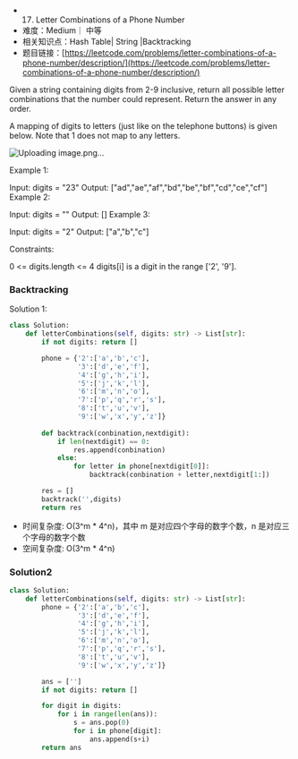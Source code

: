 * 17. Letter Combinations of a Phone Number
* 难度：Medium｜ 中等
* 相关知识点：Hash Table| String |Backtracking
* 题目链接：[https://leetcode.com/problems/letter-combinations-of-a-phone-number/description/](https://leetcode.com/problems/letter-combinations-of-a-phone-number/description/)


Given a string containing digits from 2-9 inclusive, return all possible letter combinations that the number could represent. Return the answer in any order.

A mapping of digits to letters (just like on the telephone buttons) is given below. Note that 1 does not map to any letters.

![Uploading image.png…]()

 

Example 1:

Input: digits = "23"
Output: ["ad","ae","af","bd","be","bf","cd","ce","cf"]
Example 2:

Input: digits = ""
Output: []
Example 3:

Input: digits = "2"
Output: ["a","b","c"]
 

Constraints:

0 <= digits.length <= 4
digits[i] is a digit in the range ['2', '9'].

### Backtracking
Solution 1:
```python
class Solution:
    def letterCombinations(self, digits: str) -> List[str]:
        if not digits: return []

        phone = {'2':['a','b','c'],
                 '3':['d','e','f'],
                 '4':['g','h','i'],
                 '5':['j','k','l'],
                 '6':['m','n','o'],
                 '7':['p','q','r','s'],
                 '8':['t','u','v'],
                 '9':['w','x','y','z']}
                
        def backtrack(conbination,nextdigit):
            if len(nextdigit) == 0:
                res.append(conbination)
            else:
                for letter in phone[nextdigit[0]]:
                    backtrack(conbination + letter,nextdigit[1:])

        res = []
        backtrack('',digits)
        return res

```
* 时间复杂度: O(3^m * 4^n)，其中 m 是对应四个字母的数字个数，n 是对应三个字母的数字个数
* 空间复杂度: O(3^m * 4^n)
  
### Solution2
```python
class Solution:
    def letterCombinations(self, digits: str) -> List[str]:
        phone = {'2':['a','b','c'],
                 '3':['d','e','f'],
                 '4':['g','h','i'],
                 '5':['j','k','l'],
                 '6':['m','n','o'],
                 '7':['p','q','r','s'],
                 '8':['t','u','v'],
                 '9':['w','x','y','z']}

        ans = ['']
        if not digits: return []

        for digit in digits:
            for i in range(len(ans)):
                s = ans.pop(0)
                for i in phone[digit]:
                    ans.append(s+i)
        return ans   

```



